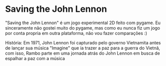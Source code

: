 # Saving the John Lennon
"Saving the John Lennon" é um jogo experimental 2D feito com pygame.
Eu sinceramente não gostei muito do pygame, mas como eu nunca fiz um jogo por conta propria em outra plataforma, não vou fazer comparações :)

História: Em 1971, John Lennon foi capturado pelo governo Vietnamita antes de lançar sua música "Imagine" que ia trazer a paz para a guerra do Vietnã,
com isso, Rambo parte em uma jornada atrás do John Lennon em busca de espalhar a paz com a música
